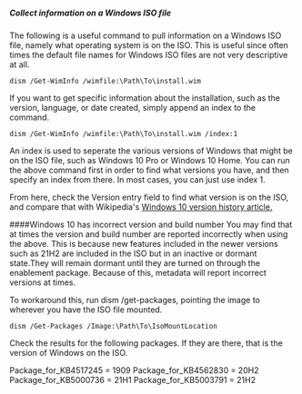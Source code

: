 ##### Collect information on a Windows ISO file


The following is a useful command to pull information on a Windows ISO file, namely what operating system is on the ISO. This is useful since often times the default file names for Windows ISO files are not very descriptive at all. 


```
dism /Get-WimInfo /wimfile:\Path\To\install.wim
```

If you want to get specific information about the installation, such as the version, language, or date created, simply append an index to the command.
```
dism /Get-WimInfo /wimfile:\Path\To\install.wim /index:1
```
An index is used to seperate the various versions of Windows that might be on the ISO file, such as Windows 10 Pro or Windows 10 Home.
You can run the above command first in order to find what versions you have, and then specify an index from there.
In most cases, you can just use index 1.

From here, check the Version entry field to find what version is on the ISO, and compare that with Wikipedia's [Windows 10 version history article.](https://en.wikipedia.org/wiki/Windows_10_version_history)


####Windows 10 has incorrect version and build number
You may find that at times the version and build number are reported incorrectly when using the above. 
This is because new features included in the newer versions such as 21H2 are included in the ISO but in an inactive or dormant state.They will remain dormant until they are turned on through the enablement package.
Because of this, metadata will report incorrect versions at times. 

To workaround this, run dism /get-packages, pointing the image to wherever you have the ISO file mounted.


```
dism /Get-Packages /Image:\Path\To\IsoMountLocation
```

Check the results for the following packages. If they are there, that is the version of Windows on the ISO.

Package_for_KB4517245 = 1909
Package_for_KB4562830 = 20H2
Package_for_KB5000736 = 21H1
Package_for_KB5003791 = 21H2
